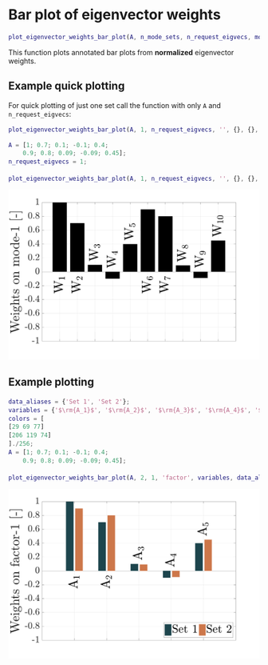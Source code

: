 # Bar plot of eigenvector weights

```matlab
plot_eigenvector_weights_bar_plot(A, n_mode_sets, n_request_eigvecs, mode_name, annotations, labels, colors, destination, prefix)
```

This function plots annotated bar plots from **normalized** eigenvector weights.

## Example quick plotting

For quick plotting of just one set call the function with only `A` and `n_request_eigvecs`:

```matlab
plot_eigenvector_weights_bar_plot(A, 1, n_request_eigvecs, '', {}, {}, {}, '', '')
```

```matlab
A = [1; 0.7; 0.1; -0.1; 0.4;
    0.9; 0.8; 0.09; -0.09; 0.45];
n_request_eigvecs = 1;

plot_eigenvector_weights_bar_plot(A, 1, n_request_eigvecs, '', {}, {}, {}, '', '');
```

![Screenshot](example_quick.png)

## Example plotting

```matlab
data_aliases = {'Set 1', 'Set 2'};
variables = {'$\rm{A_1}$', '$\rm{A_2}$', '$\rm{A_3}$', '$\rm{A_4}$', '$\rm{A_5}$'};
colors = [
[29 69 77]
[206 119 74]
]./256;
A = [1; 0.7; 0.1; -0.1; 0.4;
    0.9; 0.8; 0.09; -0.09; 0.45];

plot_eigenvector_weights_bar_plot(A, 2, 1, 'factor', variables, data_aliases, colors, 'example', '');
```

![Screenshot](example.png)
